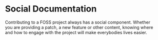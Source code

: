 # Social Documentation

Contributing to a FOSS project always has a social component.
Whether you are providing a patch, a new feature or other content,
knowing where and how to engage with the project will make everybodies
lives easier.

